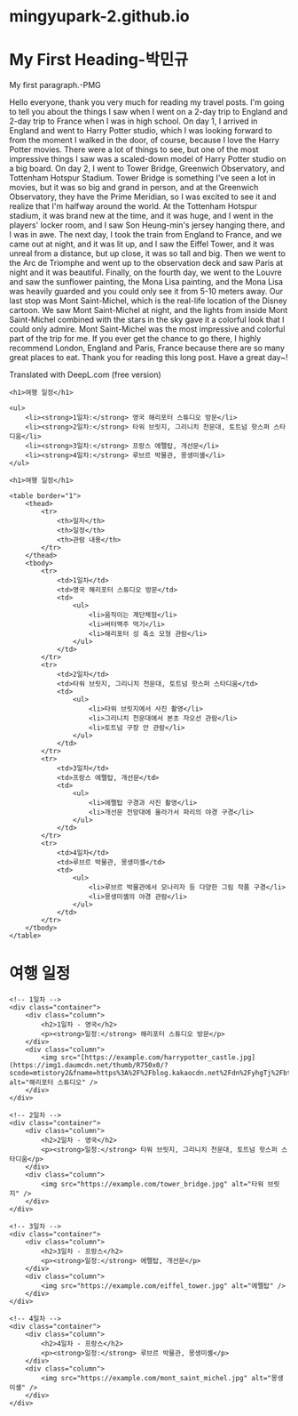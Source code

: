# mingyupark-2.github.io

<!DOCTYPE html>
<html>
<head>
<title>Page Title</title>
</head>
<body>

<h1>My First Heading-박민규</h1>
<p>My first paragraph.-PMG</p>

Hello everyone, thank you very much for reading my travel posts. I'm going to tell you about the things I saw when I went on a 2-day trip to England and 2-day trip to France when I was in high school. On day 1, I arrived in England and went to Harry Potter studio, which I was looking forward to from the moment I walked in the door, of course, because I love the Harry Potter movies. There were a lot of things to see, but one of the most impressive things I saw was a scaled-down model of Harry Potter studio on a big board. On day 2, I went to Tower Bridge, Greenwich Observatory, and Tottenham Hotspur Stadium. Tower Bridge is something I've seen a lot in movies, but it was so big and grand in person, and at the Greenwich Observatory, they have the Prime Meridian, so I was excited to see it and realize that I'm halfway around the world. At the Tottenham Hotspur stadium, it was brand new at the time, and it was huge, and I went in the players' locker room, and I saw Son Heung-min's jersey hanging there, and I was in awe. The next day, I took the train from England to France, and we came out at night, and it was lit up, and I saw the Eiffel Tower, and it was unreal from a distance, but up close, it was so tall and big. Then we went to the Arc de Triomphe and went up to the observation deck and saw Paris at night and it was beautiful. Finally, on the fourth day, we went to the Louvre and saw the sunflower painting, the Mona Lisa painting, and the Mona Lisa was heavily guarded and you could only see it from 5-10 meters away. Our last stop was Mont Saint-Michel, which is the real-life location of the Disney cartoon. We saw Mont Saint-Michel at night, and the lights from inside Mont Saint-Michel combined with the stars in the sky gave it a colorful look that I could only admire. Mont Saint-Michel was the most impressive and colorful part of the trip for me. If you ever get the chance to go there, I highly recommend London, England and Paris, France because there are so many great places to eat. Thank you for reading this long post. Have a great day~!

Translated with DeepL.com (free version)

<!DOCTYPE html>
<html lang="ko">
<head>
    <meta charset="UTF-8">
    <meta name="viewport" content="width=device-width, initial-scale=1.0">
    <title>여행 일정</title>
</head>
<body>

    <h1>여행 일정</h1>

    <ul>
        <li><strong>1일차:</strong> 영국 해리포터 스튜디오 방문</li>
        <li><strong>2일차:</strong> 타워 브릿지, 그리니치 천문대, 토트넘 핫스퍼 스타디움</li>
        <li><strong>3일차:</strong> 프랑스 에펠탑, 개선문</li>
        <li><strong>4일차:</strong> 루브르 박물관, 몽생미셸</li>
    </ul>

</body>
</html>

<!DOCTYPE html>
<html lang="ko">
<head>
    <meta charset="UTF-8">
    <meta name="viewport" content="width=device-width, initial-scale=1.0">
    <title>여행 일정</title>
</head>
<body>

    <h1>여행 일정</h1>

    <table border="1">
        <thead>
            <tr>
                <th>일자</th>
                <th>일정</th>
                <th>관람 내용</th>
            </tr>
        </thead>
        <tbody>
            <tr>
                <td>1일차</td>
                <td>영국 해리포터 스튜디오 방문</td>
                <td>
                    <ul>
                        <li>움직이는 계단체험</li>
                        <li>버터맥주 먹기</li>
                        <li>해리포터 성 축소 모형 관람</li>
                    </ul>
                </td>
            </tr>
            <tr>
                <td>2일차</td>
                <td>타워 브릿지, 그리니치 천문대, 토트넘 핫스퍼 스타디움</td>
                <td>
                    <ul>
                        <li>타워 브릿지에서 사진 촬영</li>
                        <li>그리니치 천문대에서 본초 자오선 관람</li>
                        <li>토트넘 구장 안 관람</li>
                    </ul>
                </td>
            </tr>
            <tr>
                <td>3일차</td>
                <td>프랑스 에펠탑, 개선문</td>
                <td>
                    <ul>
                        <li>에펠탑 구경과 사진 촬영</li>
                        <li>개선문 전망대에 올라가서 파리의 야경 구경</li>
                    </ul>
                </td>
            </tr>
            <tr>
                <td>4일차</td>
                <td>루브르 박물관, 몽생미셸</td>
                <td>
                    <ul>
                        <li>루브르 박물관에서 모나리자 등 다양한 그림 작품 구경</li>
                        <li>몽생미셸의 야경 관람</li>
                    </ul>
                </td>
            </tr>
        </tbody>
    </table>

</body>
</html>

 <h1>여행 일정</h1>

    <!-- 1일차 -->
    <div class="container">
        <div class="column">
            <h2>1일차 - 영국</h2>
            <p><strong>일정:</strong> 해리포터 스튜디오 방문</p>
        </div>
        <div class="column">
            <img src="[https://example.com/harrypotter_castle.jpg](https://img1.daumcdn.net/thumb/R750x0/?scode=mtistory2&fname=https%3A%2F%2Fblog.kakaocdn.net%2Fdn%2FyhgTj%2FbtrU1M1eCbz%2FTBWWPALrpP1h9jl7Wguos1%2Fimg.png)" alt="해리포터 스튜디오" />
        </div>
    </div>

    <!-- 2일차 -->
    <div class="container">
        <div class="column">
            <h2>2일차 - 영국</h2>
            <p><strong>일정:</strong> 타워 브릿지, 그리니치 천문대, 토트넘 핫스퍼 스타디움</p>
        </div>
        <div class="column">
            <img src="https://example.com/tower_bridge.jpg" alt="타워 브릿지" />
        </div>
    </div>

    <!-- 3일차 -->
    <div class="container">
        <div class="column">
            <h2>3일차 - 프랑스</h2>
            <p><strong>일정:</strong> 에펠탑, 개선문</p>
        </div>
        <div class="column">
            <img src="https://example.com/eiffel_tower.jpg" alt="에펠탑" />
        </div>
    </div>

    <!-- 4일차 -->
    <div class="container">
        <div class="column">
            <h2>4일차 - 프랑스</h2>
            <p><strong>일정:</strong> 루브르 박물관, 몽생미셸</p>
        </div>
        <div class="column">
            <img src="https://example.com/mont_saint_michel.jpg" alt="몽생미셸" />
        </div>
    </div>

</body>
</html>
